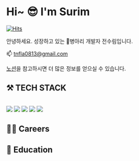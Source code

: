 # Hi~ 😎 I'm Surim

[![Hits](https://hits.seeyoufarm.com/api/count/incr/badge.svg?url=https%3A%2F%2Fgithub.com%2Fsurimjeon%2Fhit-counter&count_bg=%2379C83D&title_bg=%23555555&icon=&icon_color=%23E7E7E7&title=hits&edge_flat=false)](https://hits.seeyoufarm.com)

안녕하세요. 성장하고 있는 🐤병아리 개발자 전수림입니다.

📫 tnfla0813@gmail.com

[노션](https://www.notion.so/ef1d9af9408640eeb4704caa6112a548)을 참고하시면 더 많은 정보를 얻으실 수 있습니다. 

<!-- 잘만든 탬플릿
https://github.com/JeongHwan-dev/JeongHwan-dev/blob/main/README.md
-->

<!-- 백준 뱃지 나중에 넣기
[![solved.ac tier](http://mazassumnida.wtf/api/generate_badge?boj=백준아이디)](https://solved.ac/백준아이디)
-->
<!-- 통계 페이지 넣기(아님 서현 링크_https://github.com/kathyleesh/kathyleesh/blob/main/README.md참고) 
![Anurag's GitHub stats](https://github-readme-stats.vercel.app/api?username=surimjeon&&show_icons=true&theme=tokyonight)
-->
<!-- 언어사용량
![Top Langs](https://github-readme-stats.vercel.app/api/top-langs/?username=깃허브 닉네임&layout=레이아웃 스타일&theme=스타일)
-->


## ⚒️ TECH STACK
</br><img src="https://img.shields.io/badge/python-3776AB?style=for-the-badge&logo=python&logoColor=white">
<img src="https://img.shields.io/badge/html5-E34F26?style=for-the-badge&logo=html5&logoColor=white">
<img src="https://img.shields.io/badge/css-1572B6?style=for-the-badge&logo=css3&logoColor=white">
<img src="https://img.shields.io/badge/javascript-F7DF1E?style=for-the-badge&logo=javascript&logoColor=black">
<img src="https://img.shields.io/badge/github-181717?style=for-the-badge&logo=github&logoColor=white">

## 👩‍💻 Careers

## 📝 Education
